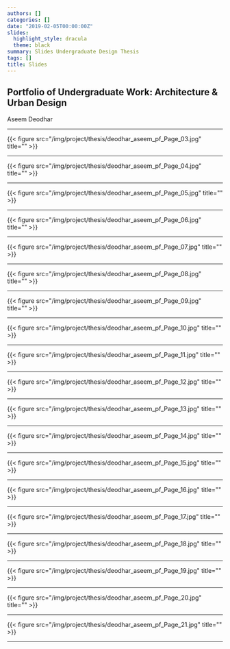 ```yaml
---
authors: []
categories: []
date: "2019-02-05T00:00:00Z"
slides:
  highlight_style: dracula
  theme: black
summary: Slides Undergraduate Design Thesis
tags: []
title: Slides
---
```


## Portfolio of Undergraduate Work: Architecture & Urban Design

Aseem Deodhar

---

{{< figure src="/img/project/thesis/deodhar_aseem_pf_Page_03.jpg" title="" >}}

---

{{< figure src="/img/project/thesis/deodhar_aseem_pf_Page_04.jpg" title="" >}}

---

{{< figure src="/img/project/thesis/deodhar_aseem_pf_Page_05.jpg" title="" >}}

---

{{< figure src="/img/project/thesis/deodhar_aseem_pf_Page_06.jpg" title="" >}}

---

{{< figure src="/img/project/thesis/deodhar_aseem_pf_Page_07.jpg" title="" >}}

---

{{< figure src="/img/project/thesis/deodhar_aseem_pf_Page_08.jpg" title="" >}}

---

{{< figure src="/img/project/thesis/deodhar_aseem_pf_Page_09.jpg" title="" >}}

---

{{< figure src="/img/project/thesis/deodhar_aseem_pf_Page_10.jpg" title="" >}}

---

{{< figure src="/img/project/thesis/deodhar_aseem_pf_Page_11.jpg" title="" >}}

---

{{< figure src="/img/project/thesis/deodhar_aseem_pf_Page_12.jpg" title="" >}}

---

{{< figure src="/img/project/thesis/deodhar_aseem_pf_Page_13.jpg" title="" >}}

---

{{< figure src="/img/project/thesis/deodhar_aseem_pf_Page_14.jpg" title="" >}}

---

{{< figure src="/img/project/thesis/deodhar_aseem_pf_Page_15.jpg" title="" >}}

---

{{< figure src="/img/project/thesis/deodhar_aseem_pf_Page_16.jpg" title="" >}}

---

{{< figure src="/img/project/thesis/deodhar_aseem_pf_Page_17.jpg" title="" >}}

---

{{< figure src="/img/project/thesis/deodhar_aseem_pf_Page_18.jpg" title="" >}}

---

{{< figure src="/img/project/thesis/deodhar_aseem_pf_Page_19.jpg" title="" >}}

---

{{< figure src="/img/project/thesis/deodhar_aseem_pf_Page_20.jpg" title="" >}}

---

{{< figure src="/img/project/thesis/deodhar_aseem_pf_Page_21.jpg" title="" >}}

---